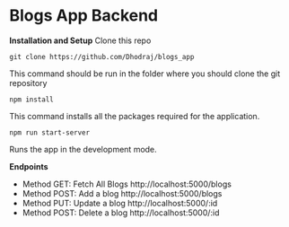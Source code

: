 # Blogs App Backend

**Installation and Setup**
Clone this repo
```
git clone https://github.com/Dhodraj/blogs_app
```
This command should be run in the folder where you should clone the git repository
```
npm install
```
This command installs all the packages required for the application.
```
npm run start-server
```
Runs the app in the development mode.

**Endpoints**
- Method GET: Fetch All Blogs http://localhost:5000/blogs
- Method POST: Add a blog http://localhost:5000/blogs
- Method PUT: Update a blog http://localhost:5000/:id
- Method POST: Delete a blog http://localhost:5000/:id
